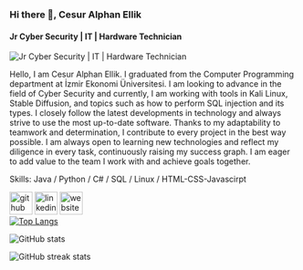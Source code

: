 ### Hi there 👋, Cesur Alphan Ellik
#### Jr Cyber ​​Security | IT | Hardware Technician
![Jr Cyber ​​Security | IT | Hardware Technician](https://media1.giphy.com/media/v1.Y2lkPTc5MGI3NjExMnR0bDM1amdmdmc1cGdlc3U3aHU3cGJoMXhzZzRjem9nczVnY3BvcSZlcD12MV9pbnRlcm5hbF9naWZfYnlfaWQmY3Q9Zw/xTiTnwnNweDJNrvs9a/giphy.webp)

Hello, I am Cesur Alphan Ellik. I graduated from the Computer Programming department at İzmir Ekonomi Üniversitesi. I am looking to advance in the field of Cyber Security and currently, I am working with tools in Kali Linux, Stable Diffusion, and topics such as how to perform SQL injection and its types. I closely follow the latest developments in technology and always strive to use the most up-to-date software. Thanks to my adaptability to teamwork and determination, I contribute to every project in the best way possible. I am always open to learning new technologies and reflect my diligence in every task, continuously raising my success graph. I am eager to add value to the team I work with and achieve goals together.

Skills: Java / Python / C# / SQL / Linux / HTML-CSS-Javascirpt



[<img src='https://cdn.jsdelivr.net/npm/simple-icons@3.0.1/icons/github.svg' alt='github' height='40'>](https://github.com/Melanocetuss)  [<img src='https://cdn.jsdelivr.net/npm/simple-icons@3.0.1/icons/linkedin.svg' alt='linkedin' height='40'>](https://www.linkedin.com/in/cesur-alphan-ellik-b0056a240/)  [<img src='https://cdn.jsdelivr.net/npm/simple-icons@3.0.1/icons/icloud.svg' alt='website' height='40'>](https://cesuralphan.github.io/Portfolio/)  
[![Top Langs](https://github-readme-stats.vercel.app/api/top-langs/?username=Melanocetuss)](https://github.com/anuraghazra/github-readme-stats)

![GitHub stats](https://github-readme-stats.vercel.app/api?username=Melanocetuss&show_icons=true)  

![GitHub streak stats](https://streak-stats.demolab.com/?user=Melanocetuss)  

